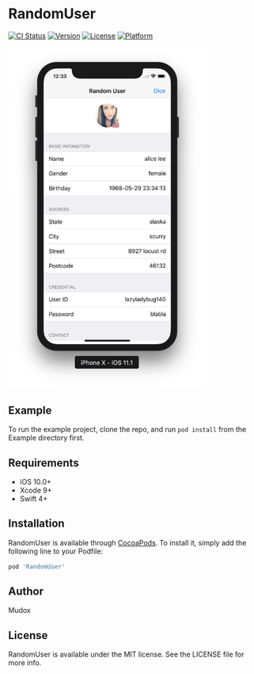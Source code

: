 # RandomUser

[![CI Status](http://img.shields.io/travis/mudox/RandomUser.svg?style=flat)](https://travis-ci.org/mudox/RandomUser)
[![Version](https://img.shields.io/cocoapods/v/RandomUser.svg?style=flat)](http://cocoapods.org/pods/RandomUser)
[![License](https://img.shields.io/cocoapods/l/RandomUser.svg?style=flat)](http://cocoapods.org/pods/RandomUser)
[![Platform](https://img.shields.io/cocoapods/p/RandomUser.svg?style=flat)](http://cocoapods.org/pods/RandomUser)

<img src="screenshot.png" width="400"/>

## Example

To run the example project, clone the repo, and run `pod install` from the Example directory first.

## Requirements

- iOS 10.0+
- Xcode 9+
- Swift 4+

## Installation

RandomUser is available through [CocoaPods](http://cocoapods.org). To install
it, simply add the following line to your Podfile:

```ruby
pod 'RandomUser'
```

## Author

Mudox

## License

RandomUser is available under the MIT license. See the LICENSE file for more info.
